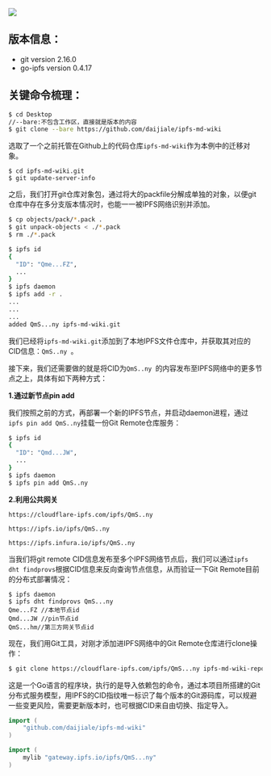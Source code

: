 
![](http://daijiale-cn.oss-cn-hangzhou.aliyuncs.com/djl-blog-pic/ipfs/book/ipfs-git-arch.jpg)

## 版本信息：
 - git version 2.16.0
 - go-ipfs version 0.4.17

## 关键命令梳理：

```sh
$ cd Desktop
//--bare:不包含工作区，直接就是版本的内容
$ git clone --bare https://github.com/daijiale/ipfs-md-wiki
```

选取了一个之前托管在Github上的代码仓库`ipfs-md-wiki`作为本例中的迁移对象。

```
$ cd ipfs-md-wiki.git
$ git update-server-info
```

之后，我们打开git仓库对象包，通过将大的packfile分解成单独的对象，以便git仓库中存在多分支版本情况时，也能一一被IPFS网络识别并添加。

```sh
$ cp objects/pack/*.pack .
$ git unpack-objects < ./*.pack
$ rm ./*.pack
```


```sh
$ ipfs id
{
  "ID": "Qme...FZ",
  ...
}
$ ipfs daemon
$ ipfs add -r .
...
...
...
added QmS...ny ipfs-md-wiki.git

```

我们已经将`ipfs-md-wiki.git`添加到了本地IPFS文件仓库中，并获取其对应的CID信息：`QmS..ny `。

接下来，我们还需要做的就是将CID为`QmS..ny `的内容发布至IPFS网络中的更多节点之上，具体有如下两种方式：

**1.通过新节点pin add**

我们按照之前的方式，再部署一个新的IPFS节点，并启动daemon进程，通过`ipfs pin add QmS..ny`挂载一份Git Remote仓库服务：

```sh
$ ipfs id
{
  "ID": "Qmd...JW",
  ...
}
$ ipfs daemon
$ ipfs pin add QmS..ny
```

**2.利用公共网关**

```
https://cloudflare-ipfs.com/ipfs/QmS..ny

https://ipfs.io/ipfs/QmS..ny

https://ipfs.infura.io/ipfs/QmS..ny
```


当我们将git remote CID信息发布至多个IPFS网络节点后，我们可以通过`ipfs dht findprovs`根据CID信息来反向查询节点信息，从而验证一下Git Remote目前的分布式部署情况：

```
$ ipfs daemon
$ ipfs dht findprovs QmS...ny
Qme...FZ //本地节点id
Qmd...JW //pin节点id
QmS...hm//第三方网关节点id
```

现在，我们用Git工具，对刚才添加进IPFS网络中的Git Remote仓库进行clone操作：

```sh
$ git clone https://cloudflare-ipfs.com/ipfs/QmS...ny ipfs-md-wiki-repo
```

这是一个Go语言的程序块，执行的是导入依赖包的命令，通过本项目所搭建的Git分布式服务模型，用IPFS的CID指纹唯一标识了每个版本的Git源码库，可以规避一些变更风险，需要更新版本时，也可根据CID来自由切换、指定导入。


```go
import (
    "github.com/daijiale/ipfs-md-wiki"
)
```

```go
import (
    mylib "gateway.ipfs.io/ipfs/QmS...ny"
)
```

